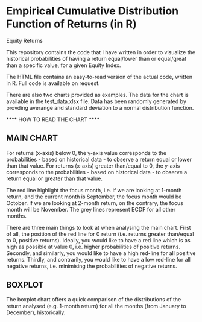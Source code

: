 # Empirical Cumulative Distribution Function of Returns (in R)
Equity Returns

This repository contains the code that I have written in order to visualize the historical probabilities of having a return
equal/lower than or equal/great than a specific value, for a given Equity Index.

The HTML file contains an easy-to-read version of the actual code, written in R. Full code is available on request.

There are also two charts provided as examples. The data for the chart is available in the test_data.xlsx file. Data has been
randomly generated by provding averange and standard deviation to a normal distribution function.

**** HOW TO READ THE CHART ****

## MAIN CHART
For returns (x-axis) below 0, the y-axis value corresponds to the probabilities - based on historical data - to observe
a return equal or lower than that value.
For returns (x-axis) greater than/equal to 0, the y-axis corresponds to the probabilities - based on historical data - to
observe a return equal or greater than that value.

The red line highlight the focus month, i.e. if we are looking at 1-month return, and the current month is September, the
focus month would be October. If we are looking at 2-month return, on the contrary, the focus month will be November.
The grey lines represent ECDF for all other months.

There are three main things to look at when analysing the main chart.
First of all, the position of the red line for 0 return (i.e. returns greater than/equal to 0, positive returns). Ideally,
you would like to have a red line which is as high as possible at value 0, i.e. higher probabilities of positive returns.
Secondly, and similarly, you would like to have a high red-line for all positive returns.
Thirdly, and contrarily, you would like to have a low red-line for all negative returns, i.e. minimising the probabilities
of negative returns.


## BOXPLOT
The boxplot chart offers a quick comparison of the distributions of the return analysed (e.g. 1-month return) for all the
months (from January to December), historically.

